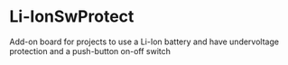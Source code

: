 # Li-IonSwProtect
Add-on board for projects to use a Li-Ion battery and have undervoltage protection and a push-button on-off switch
